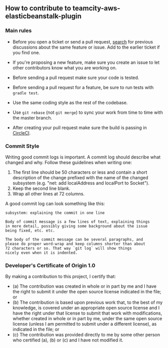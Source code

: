 ## How to contribute to teamcity-aws-elasticbeanstalk-plugin

### Main rules

* Before you open a ticket or send a pull request, [search](https://github.com/rtfpessoa/teamcity-aws-elasticbeanstalk-plugin/issues) for previous discussions about the same feature or issue. Add to the earlier ticket if you find one.

* If you're proposing a new feature, make sure you create an issue to let other contributors know what you are working on.

* Before sending a pull request make sure your code is tested.

* Before sending a pull request for a feature, be sure to run tests with `gradle test`.

* Use the same coding style as the rest of the codebase.

* Use `git rebase` (not `git merge`) to sync your work from time to time with the master branch.

* After creating your pull request make sure the build is passing in [CircleCI](https://circleci.com/gh/rtfpessoa/teamcity-aws-elasticbeanstalk-plugin).

### Commit Style

Writing good commit logs is important. A commit log should describe what changed and why.
Follow these guidelines when writing one:

1. The first line should be 50 characters or less and contain a short
   description of the change prefixed with the name of the changed
   subsystem (e.g. "net: add localAddress and localPort to Socket").
2. Keep the second line blank.
3. Wrap all other lines at 72 columns.

A good commit log can look something like this:

```
subsystem: explaining the commit in one line

Body of commit message is a few lines of text, explaining things
in more detail, possibly giving some background about the issue
being fixed, etc. etc.

The body of the commit message can be several paragraphs, and
please do proper word-wrap and keep columns shorter than about
72 characters or so. That way `git log` will show things
nicely even when it is indented.
```

### Developer's Certificate of Origin 1.0

By making a contribution to this project, I certify that:

* (a) The contribution was created in whole or in part by me and I
  have the right to submit it under the open source license indicated
  in the file; or
* (b) The contribution is based upon previous work that, to the best
  of my knowledge, is covered under an appropriate open source license
  and I have the right under that license to submit that work with
  modifications, whether created in whole or in part by me, under the
  same open source license (unless I am permitted to submit under a
  different license), as indicated in the file; or
* (c) The contribution was provided directly to me by some other
  person who certified (a), (b) or (c) and I have not modified it.

